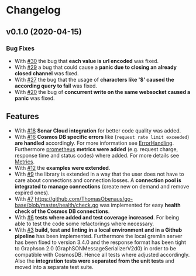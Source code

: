 # Changelog

## v0.1.0 (2020-04-15)

### Bug Fixes

- With [#30](https://github.com/supplyon/gremcos/issues/30) the bug that **each value is url encoded** was fixed.
- With [#29](https://github.com/supplyon/gremcos/issues/29) a bug that could cause a **panic due to closing an already closed channel** was fixed.
- With [#27](https://github.com/supplyon/gremcos/issues/27) the bug that the usage of **characters like '\$' caused the according query to fail** was fixed.
- With [#20](https://github.com/supplyon/gremcos/issues/20) the bug of **concurrent write on the same websocket caused a panic** was fixed.

## Features

- With [#18](https://github.com/supplyon/gremcos/issues/18) **Sonar Cloud integration** for better code quality was added.
- With [#16](https://github.com/supplyon/gremcos/issues/16) **Cosmos DB specific errors** like (`request rate limit exceeded`) **are handled** accordingly. For more information see [ErrorHandling](ErrorHandling.md). Furthermore [prometheus](https://prometheus.io/) **metrics were added** (e.g. request charge, response time and status codes) where added. For more details see [Metrics](Metrics.md).
- With [#12](https://github.com/supplyon/gremcos/issues/12) the **examples were extended**.
- With [#9](https://github.com/supplyon/go-gremlin-cosmos/issues/9) the library is extended in a way that the user does not have to care about connections and connection losses. A **connection pool is integrated to manage connections** (create new on demand and remove expired ones).
- With [#7](https://github.com/supplyon/gremcos/issues/7) https://github.com/ThomasObenaus/go-base/blob/master/health/check.go was implemented for easy **health check of the Cosmos DB connections**.
- With [#6](https://github.com/supplyon/go-gremlin-cosmos/issues/6) **tests where added and test coverage increased**. For being able to test the code some refactorings where necessary.
- With [#3](https://github.com/supplyon/go-gremlin-cosmos/issues/3) **build, test and linting in a local environment and in a Github pipeline** has been implemented. Furthermore the local gremlin server has been fixed to version 3.4.0 and the response format has been tight to Graphson 2.0 (GraphSONMessageSerializerV2d0) in order to be compatible with CosmosDB. Hence all tests where adjusted accordingly. Also the **integration tests were separated from the unit tests** and moved into a separate test suite.
